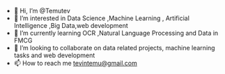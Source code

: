 - 👋 Hi, I’m @Temutev
- 👀 I’m interested in Data Science ,Machine Learning , Artificial Intelligence ,Big Data,web development
- 🌱 I’m currently learning OCR ,Natural Language Processing and Data in FMCG
- 💞️ I’m looking to collaborate on data related projects, machine learning tasks and web development
- 📫 How to reach me tevintemu@gmail.com

<!---
Temutev/Temutev is a ✨ special ✨ repository because its `README.md` (this file) appears on your GitHub profile.
You can click the Preview link to take a look at your changes.
--->
